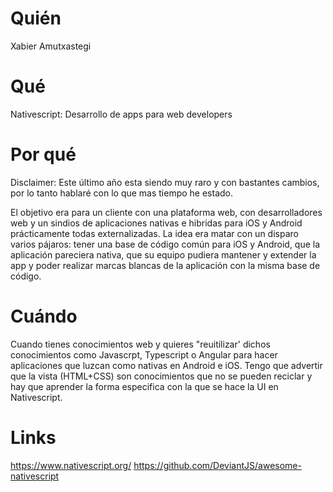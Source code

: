 # Quién
Xabier Amutxastegi

# Qué
Nativescript: Desarrollo de apps para web developers

# Por qué
Disclaimer: Este último año esta siendo muy raro y con bastantes cambios, por lo tanto hablaré con lo que mas tiempo he estado.

El objetivo era para un cliente con una plataforma web, con desarrolladores web y un sindios de aplicaciones nativas e hibridas para iOS y Android prácticamente todas externalizadas.  La idea era matar con un disparo varios pájaros: tener una base de código común para iOS y Android, que la aplicación pareciera nativa, que su equipo pudiera mantener y extender la app y poder realizar marcas blancas de la aplicación con la misma base de código.

# Cuándo
Cuando tienes conocimientos web y quieres "reuitilizar' dichos conocimientos como Javascrpt, Typescript o Angular para hacer aplicaciones que luzcan como nativas en Android e iOS. Tengo que advertir que la vista (HTML+CSS) son conocimientos que no se pueden reciclar y hay que aprender la forma especifica con la que se hace la UI en Nativescript.

# Links
https://www.nativescript.org/
https://github.com/DeviantJS/awesome-nativescript
